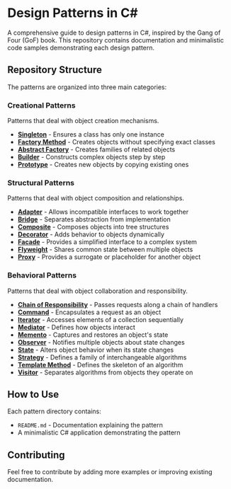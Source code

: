 # Design Patterns in C#

A comprehensive guide to design patterns in C#, inspired by the Gang of Four (GoF) book. This repository contains documentation and minimalistic code samples demonstrating each design pattern.

## Repository Structure

The patterns are organized into three main categories:

### Creational Patterns
Patterns that deal with object creation mechanisms.

- **[Singleton](./Creational/Singleton)** - Ensures a class has only one instance
- **[Factory Method](./Creational/FactoryMethod)** - Creates objects without specifying exact classes
- **[Abstract Factory](./Creational/AbstractFactory)** - Creates families of related objects
- **[Builder](./Creational/Builder)** - Constructs complex objects step by step
- **[Prototype](./Creational/Prototype)** - Creates new objects by copying existing ones

### Structural Patterns
Patterns that deal with object composition and relationships.

- **[Adapter](./Structural/Adapter)** - Allows incompatible interfaces to work together
- **[Bridge](./Structural/Bridge)** - Separates abstraction from implementation
- **[Composite](./Structural/Composite)** - Composes objects into tree structures
- **[Decorator](./Structural/Decorator)** - Adds behavior to objects dynamically
- **[Facade](./Structural/Facade)** - Provides a simplified interface to a complex system
- **[Flyweight](./Structural/Flyweight)** - Shares common state between multiple objects
- **[Proxy](./Structural/Proxy)** - Provides a surrogate or placeholder for another object

### Behavioral Patterns
Patterns that deal with object collaboration and responsibility.

- **[Chain of Responsibility](./Behavioral/ChainOfResponsibility)** - Passes requests along a chain of handlers
- **[Command](./Behavioral/Command)** - Encapsulates a request as an object
- **[Iterator](./Behavioral/Iterator)** - Accesses elements of a collection sequentially
- **[Mediator](./Behavioral/Mediator)** - Defines how objects interact
- **[Memento](./Behavioral/Memento)** - Captures and restores an object's state
- **[Observer](./Behavioral/Observer)** - Notifies multiple objects about state changes
- **[State](./Behavioral/State)** - Alters object behavior when its state changes
- **[Strategy](./Behavioral/Strategy)** - Defines a family of interchangeable algorithms
- **[Template Method](./Behavioral/TemplateMethod)** - Defines the skeleton of an algorithm
- **[Visitor](./Behavioral/Visitor)** - Separates algorithms from objects they operate on

## How to Use

Each pattern directory contains:
- `README.md` - Documentation explaining the pattern
- A minimalistic C# application demonstrating the pattern

## Contributing

Feel free to contribute by adding more examples or improving existing documentation.